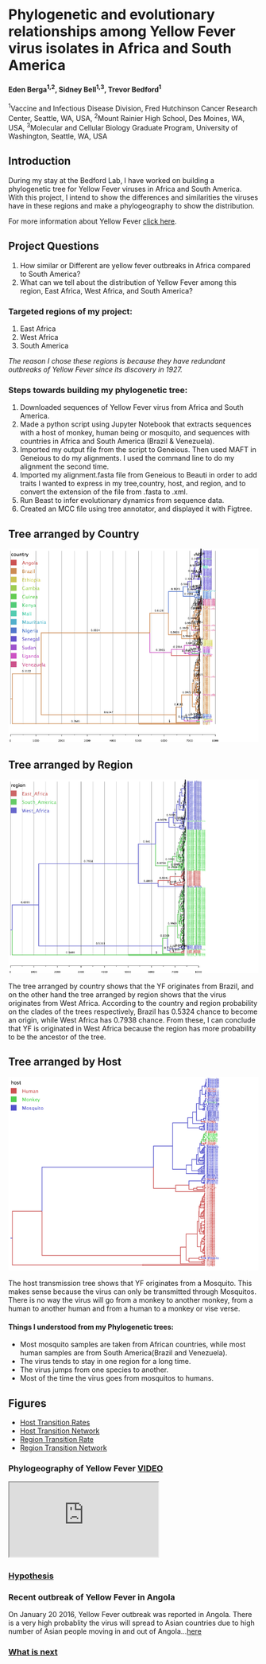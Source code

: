 # Phylogenetic and evolutionary relationships among Yellow Fever virus isolates in Africa and South America

#### Eden Berga<sup>1,2</sup>, Sidney Bell<sup>1,3</sup>, Trevor Bedford<sup>1</sup>

<sup>1</sup>Vaccine and Infectious Disease Division, Fred Hutchinson Cancer Research Center, Seattle, WA, USA, <sup>2</sup>Mount Rainier High School, Des Moines, WA, USA, <sup>3</sup>Molecular and Cellular Biology Graduate Program, University of Washington, Seattle, WA, USA

## Introduction

  During my stay at the Bedford Lab, I have worked on building a phylogenetic tree for Yellow Fever viruses in Africa and South America. With this project, I intend to show the differences and similarities the viruses have in these regions and make a phylogeography to show the distribution.

For more information about Yellow Fever [click here](links/first.md).

## Project Questions

1.  How similar or Different are yellow fever outbreaks in Africa compared to South America?
2.  What can we tell about the distribution of Yellow Fever among this region, East Africa, West Africa, and South America?

### Targeted regions of my project:

1. East Africa 
2. West Africa
3. South America

_The reason I chose these regions is because they have redundant outbreaks of Yellow Fever since its discovery in 1927._

### Steps towards building my phylogenetic tree:

1.    Downloaded sequences of Yellow Fever virus from Africa and South America.
2.    Made a python script using Jupyter Notebook that extracts sequences with a host of monkey, human being or mosquito, and 	    sequences with countries in Africa and South America (Brazil & Venezuela).
3.    Imported my output file from the script to Geneious. Then used MAFT in Geneious to do my alignments. I used the command        	   line to do my alignment the second time.
4.    Imported my alignment.fasta file from Geneious to Beauti in order to add traits I wanted to express in my tree,country, 	    host, and region, and to convert the extension of the file from .fasta to .xml.
5.    Run Beast to infer evolutionary dynamics from sequence data.
6.    Created an MCC file using tree annotator, and displayed it with Figtree.
## Tree arranged by Country

![](figures/countrytree.png)

## Tree arranged by Region

![](figures/Regiontree.png)

   The tree arranged by country shows that the YF originates from Brazil, and on the other hand the tree arranged by region shows that the virus originates from West Africa. According to the country and region probability on the clades of the trees respectively, Brazil has 0.5324 chance to become an origin, while West Africa has 0.7938 chance. From these, I can conclude that YF is originated in West Africa because the region has more probability to be the ancestor of the tree.

## Tree arranged by Host

![](figures/Host.png)

   The host transmission tree shows that YF originates from a Mosquito. This makes sense because the virus can only be transmitted through Mosquitos. There is no way the virus will go from a monkey to another monkey, from a human to another human and from a human to a monkey or vise verse.

#### Things I understood from my Phylogenetic trees:
*   Most mosquito samples are taken from African countries, while most human samples are from South America(Brazil and 	Venezuela).
*  The virus tends to stay in one region for a long time.
*  The virus jumps from one species to another.
* Most of the time the virus goes from mosquitos to humans.
## Figures

* [Host Transition Rates](figures/yf_host_bf.png)
* [Host Transition Network](figures/yf_host_network.png)
* [Region Transition Rate](figures/yf_region_bf.png)
* [Region Transition Network](figures/yf_region_network.png)

### Phylogeography of Yellow Fever [VIDEO](https://www.youtube.com/watch?v=lEQfEna10jc)

<div class="embed-responsive embed-responsive-16by9">
	<iframe class="embed-responsive-item" src="http://www.youtube.com/embed/lEQfEna10jc"></iframe>
</div>

### [Hypothesis](links/result.md)

### Recent outbreak of Yellow Fever in Angola

   On January 20 2016, Yellow Fever  outbreak was reported in Angola. There is a very high probablity the virus will spread to Asian countries due to high number of Asian people moving in and out of Angola...[here](http://www.ncbi.nlm.nih.gov/pubmed/27156836)

### [What is next](links/next.md)
